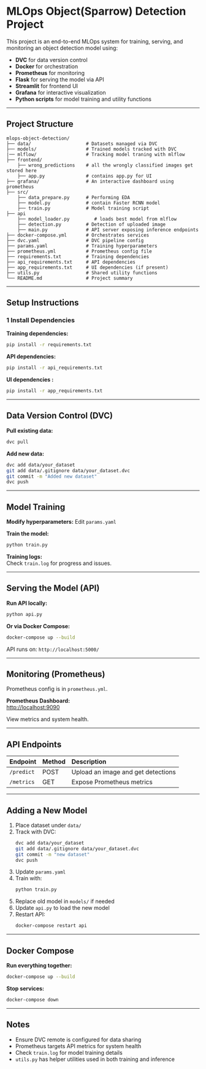 


#  MLOps Object(Sparrow) Detection Project 


This project is an end-to-end MLOps system for training, serving, and monitoring an object detection model using:
- **DVC** for data version control
- **Docker** for orchestration
- **Prometheus** for monitoring
- **Flask** for serving the model via API
- **Streamlit** for frontend UI
- **Grafana** for interactive visualization
- **Python scripts** for model training and utility functions

---

##  Project Structure

```
mlops-object-detection/
├── data/                    # Datasets managed via DVC
├── models/                  # Trained models tracked with DVC
|── mlflow/                  # Tracking model traning with mlflow
├── frontend/
    ├── wrong_predictions    # all the wrongly classified images get stored here 
    ├── app.py               # contains app.py for UI 
├── grafana/                 # An interactive dashboard using prometheus
├── src/
    ├── data_prepare.py      # Performing EDA 
    ├── model.py             # contain Faster RCNN model       
    ├── train.py             # Model training script
├── api
    ├── model_loader.py         # loads best model from mlflow
    ├── detection.py         # Detection of uploaded image
    ├── main.py              # API server exposing inference endpoints
├── docker-compose.yml       # Orchestrates services
├── dvc.yaml                 # DVC pipeline config
├── params.yaml              # Training hyperparameters
├── prometheus.yml           # Prometheus config file
├── requirements.txt         # Training dependencies
├── api_requirements.txt     # API dependencies
├── app_requirements.txt     # UI dependencies (if present)
├── utils.py                 # Shared utility functions
└── README.md                # Project summary
```

---

##  Setup Instructions

### 1️ Install Dependencies

**Training dependencies:**
```bash
pip install -r requirements.txt
```

**API dependencies:**
```bash
pip install -r api_requirements.txt
```

**UI dependencies :**
```bash
pip install -r app_requirements.txt
```

---

##  Data Version Control (DVC)

**Pull existing data:**
```bash
dvc pull
```

**Add new data:**
```bash
dvc add data/your_dataset
git add data/.gitignore data/your_dataset.dvc
git commit -m "Added new dataset"
dvc push
```

---

##  Model Training

**Modify hyperparameters:**
Edit `params.yaml`

**Train the model:**
```bash
python train.py
```

**Training logs:**  
Check `train.log` for progress and issues.

---

##  Serving the Model (API)

**Run API locally:**
```bash
python api.py
```

**Or via Docker Compose:**
```bash
docker-compose up --build
```

API runs on: `http://localhost:5000/`

---

##  Monitoring (Prometheus)

Prometheus config is in `prometheus.yml`.

**Prometheus Dashboard:**  
[http://localhost:9090](http://localhost:9090)

View metrics and system health.

---

##  API Endpoints

| Endpoint   | Method | Description                    |
|------------|:---------|:--------------------------------|
| `/predict`  | POST    | Upload an image and get detections |
| `/metrics`  | GET     | Expose Prometheus metrics         |

---

##  Adding a New Model

1. Place dataset under `data/`
2. Track with DVC:
    ```bash
    dvc add data/your_dataset
    git add data/.gitignore data/your_dataset.dvc
    git commit -m "new dataset"
    dvc push
    ```
3. Update `params.yaml`
4. Train with:
    ```bash
    python train.py
    ```
5. Replace old model in `models/` if needed
6. Update `api.py` to load the new model
7. Restart API:
    ```bash
    docker-compose restart api
    ```

---

##  Docker Compose

**Run everything together:**
```bash
docker-compose up --build
```

**Stop services:**
```bash
docker-compose down
```

---

##  Notes

- Ensure DVC remote is configured for data sharing
- Prometheus targets API metrics for system health
- Check `train.log` for model training details
- `utils.py` has helper utilities used in both training and inference






